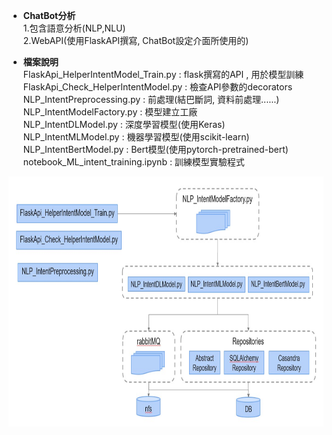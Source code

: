* **ChatBot分析**  
  1.包含語意分析(NLP,NLU)  
  2.WebAPI(使用FlaskAPI撰寫, ChatBot設定介面所使用的)  
  
* **檔案說明**  
FlaskApi_HelperIntentModel_Train.py : flask撰寫的API , 用於模型訓練   
FlaskApi_Check_HelperIntentModel.py : 檢查API參數的decorators  
NLP_IntentPreprocessing.py : 前處理(結巴斷詞, 資料前處理......)  
NLP_IntentModelFactory.py : 模型建立工廠  
NLP_IntentDLModel.py : 深度學習模型(使用Keras)  
NLP_IntentMLModel.py : 機器學習模型(使用scikit-learn)  
NLP_IntentBertModel.py : Bert模型(使用pytorch-pretrained-bert)  
notebook_ML_intent_training.ipynb : 訓練模型實驗程式    

<img src="github_demo_flow.jpg" height="400" width="700">
